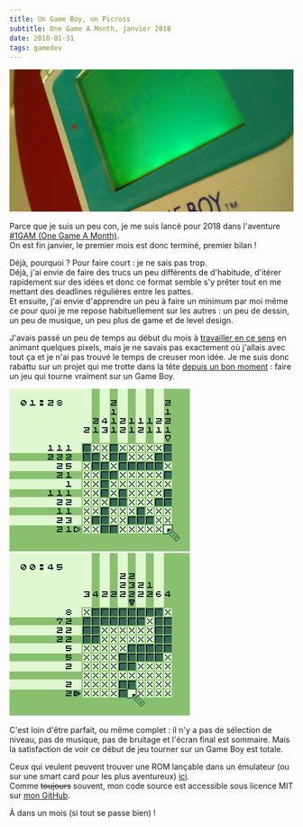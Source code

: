 ```yaml
---
title: Un Game Boy, un Picross
subtitle: One Game A Month, janvier 2018
date: 2018-01-31
tags: gamedev
---
```


![](/content/blog/2018/01/gbpicross-gb.jpg)

Parce que je suis un peu con, je me suis lancé pour 2018 dans l'aventure [#1GAM (One Game A Month)](https://www.onegameamonth.com/pauljoannon).  
On est fin janvier, le premier mois est donc terminé, premier bilan&nbsp;!

<!--more-->

Déjà, pourquoi&nbsp;? Pour faire court&nbsp;: je ne sais pas trop.  
Déjà, j'ai envie de faire des trucs un peu différents de d'habitude, d'itérer rapidement sur des idées et donc ce format semble s'y prêter tout en me mettant des deadlines régulières entre les pattes.  
Et ensuite, j'ai envie d'apprendre un peu à faire un minimum par moi même ce pour quoi je me repose habituellement sur les autres&nbsp;: un peu de dessin, un peu de musique, un peu plus de game et de level design.

J'avais passé un peu de temps au début du mois à [travailler en ce sens](https://twitter.com/pauljoannon/status/949051393763106816) en animant quelques pixels, mais je ne savais pas exactement où j'allais avec tout ça et je n'ai pas trouvé le temps de creuser mon idée. Je me suis donc rabattu sur un projet qui me trotte dans la tête [depuis un bon moment](https://twitter.com/pauljoannon/status/633724894430281729)&nbsp;: faire un jeu qui tourne vraiment sur un Game Boy.

![](/content/blog/2018/01/gbpicross-pika.jpg) ![](/content/blog/2018/01/gbpicross-questionmark.jpg)

C'est loin d'être parfait, ou même complet&nbsp;: il n'y a pas de sélection de niveau, pas de musique, pas de bruitage et l'écran final est sommaire. Mais la satisfaction de voir ce début de jeu tourner sur un Game Boy est totale.  

Ceux qui veulent peuvent trouver une ROM lançable dans un émulateur (ou sur une smart card pour les plus aventureux) [ici](https://github.com/paulloz/GBPicross/releases/tag/v1.0).  
Comme ~~toujours~~ souvent, mon code source est accessible sous licence MIT sur [mon GitHub](https://github.com/paulloz/GBPicross).

À dans un mois (si tout se passe bien)&nbsp;!
